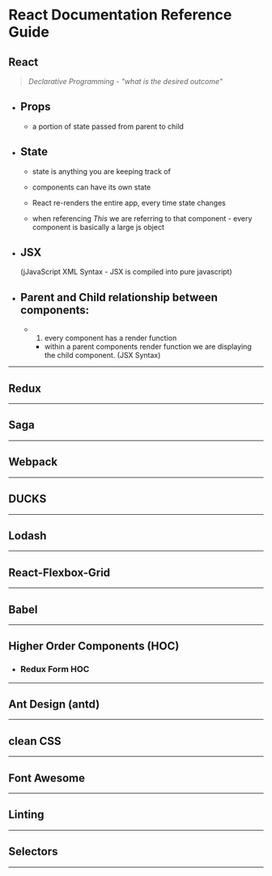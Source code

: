 # React Documentation Reference Guide 
## React
   > *Declarative Programming -  "what is the desired outcome"*
- ##  Props
    -  a portion of state passed from parent to child
- ##  State
    - state is anything you are keeping track of
    - components can have its own state
    - React re-renders the entire app, every time state changes

    - when referencing *This* we are referring to that component - every component is basically a large js object
- ##  JSX
    (jJavaScript XML Syntax - JSX is compiled into pure javascript)
- ## Parent and Child relationship between components:
    - 1. every component has a render function 
        - within a parent components render function we are displaying the child component. (JSX Syntax)
---
## Redux 
---
## Saga 
---
## Webpack
---
## DUCKS
---
## Lodash
---
## React-Flexbox-Grid
---
## Babel
---
## Higher Order Components (HOC)
 - ### Redux Form HOC
---
## Ant Design (antd)
---
## clean CSS 
---
## Font Awesome 
---
## Linting
---
## Selectors 
---
